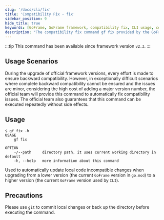 ```yaml
---
slug: '/docs/cli/fix'
title: 'Compatibility Fix - fix'
sidebar_position: 9
hide_title: true
keywords: [GoFrame, GoFrame framework, compatibility fix, CLI usage, code update, version upgrade, backward compatibility, gf fix, command line tool, automatic correction]
description: "The compatibility fix command gf fix provided by the GoFrame framework helps solve backward compatibility issues during framework upgrades. This command has been available since version v2.3, and automatically updates local code to handle minor compatibility issues. It can be executed repeatedly to ensure no side effects."
---
```

:::tip
This command has been available since framework version `v2.3`.
:::
## Usage Scenarios

During the upgrade of official framework versions, every effort is made to ensure backward compatibility. However, in exceptionally difficult scenarios where complete backward compatibility cannot be ensured and the issues are minor, considering the high cost of adding a major version number, the official team will provide this command to automatically fix compatibility issues. The official team also guarantees that this command can be executed repeatedly without side effects.

## Usage

```text
$ gf fix -h
USAGE
    gf fix

OPTION
    -/--path     directory path, it uses current working directory in default
    -h, --help   more information about this command
```

Used to automatically update local code incompatible changes when upgrading from a lower version (the current `GoFrame` version in `go.mod`) to a higher version (the current `GoFrame` version used by `CLI`).

## Precautions

Please use `git` to commit local changes or back up the directory before executing the command.
